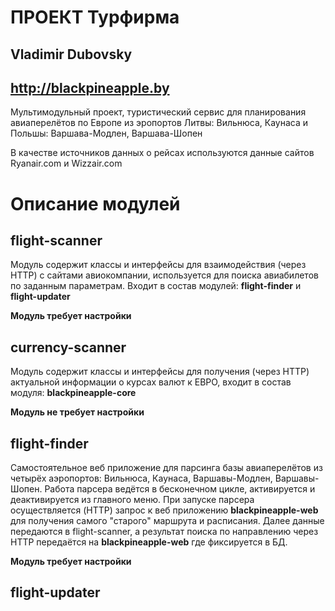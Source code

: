 # ПРОЕКТ Турфирма
## Vladimir Dubovsky
## http://blackpineapple.by

Мультимодульный проект, туристический сервис для планирования авиаперелётов по Европе из эропортов 
Литвы: Вильнюса, Каунаса и Польшы: Варшава-Модлен, Варшава-Шопен 

В качестве источников данных о рейсах используются данные сайтов Ryanair.com и Wizzair.com

# Описание модулей

## flight-scanner
Модуль содержит классы и интерфейсы для взаимодействия (через HTTP) с сайтами авиокомпании, используется для 
поиска авиабилетов по заданным параметрам. Входит в состав модулей: **flight-finder** и **flight-updater**

**Модуль требует настройки**

## currency-scanner
Модуль содержит классы и интерфейсы для получения (через HTTP) актуальной информации о курсах валют к ЕВРО,
входит в состав модуля: **blackpineapple-core**

**Модуль не требует настройки**

## flight-finder
Самостоятельное веб приложение для парсинга базы авиаперелётов из четырёх аэропортов:
Вильнюса, Каунаса, Варшавы-Модлен, Варшавы-Шопен.
Работа парсера ведётся в бесконечном цикле, активируется и деактивируется из главного меню. 
При запуске парсера осуществляется (HTTP) запрос к веб приложению **blackpineapple-web** для получения 
самого "старого" маршрута и расписания. Далее данные передаются в flight-scanner, а результат поиска по направлению 
через HTTP передаётся на **blackpineapple-web** где фиксируется в БД.

**Модуль требует настройки** 

## flight-updater



